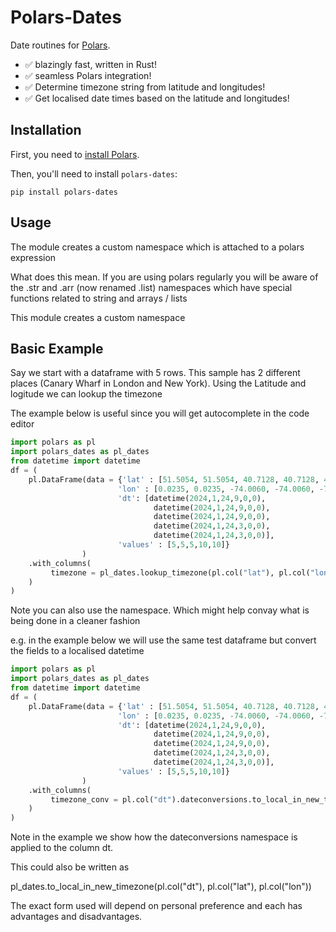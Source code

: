 # Polars-Dates

Date routines for [Polars](https://www.pola.rs/).

- ✅ blazingly fast, written in Rust!
- ✅ seamless Polars integration!
- ✅ Determine timezone string from latitude and longitudes!
- ✅ Get localised date times based on the latitude and longitudes!


Installation
------------

First, you need to [install Polars](https://pola-rs.github.io/polars/user-guide/installation/).

Then, you'll need to install `polars-dates`:
```console
pip install polars-dates
```

Usage
-------------
The module creates a custom namespace which is attached to a polars expression

What does this mean. If you are using polars regularly you will be aware of the .str and .arr 
(now renamed .list) namespaces which have special functions related to string and arrays / lists

This module creates a custom namespace 


Basic Example
-------------
Say we start with a dataframe with 5 rows.
This sample has 2 different places (Canary Wharf in London and New York).
Using the Latitude and logitude we can lookup the timezone 

The example below is useful since you will get autocomplete in the code editor

```python
import polars as pl
import polars_dates as pl_dates
from datetime import datetime
df = (
    pl.DataFrame(data = {'lat' : [51.5054, 51.5054, 40.7128, 40.7128, 40.7128], 
                        'lon' : [0.0235, 0.0235, -74.0060, -74.0060, -74.0060],
                        'dt': [datetime(2024,1,24,9,0,0),
                                datetime(2024,1,24,9,0,0),
                                datetime(2024,1,24,9,0,0),
                                datetime(2024,1,24,3,0,0),
                                datetime(2024,1,24,3,0,0)],
                        'values' : [5,5,5,10,10]}
                )
    .with_columns(
         timezone = pl_dates.lookup_timezone(pl.col("lat"), pl.col("lon"))
    )
) 
```

Note you can also use the namespace. Which might help convay what is being done in a cleaner fashion

e.g. in the example below we will use the same test dataframe but convert the fields to a localised datetime

```python
import polars as pl
import polars_dates as pl_dates
from datetime import datetime
df = (
    pl.DataFrame(data = {'lat' : [51.5054, 51.5054, 40.7128, 40.7128, 40.7128], 
                        'lon' : [0.0235, 0.0235, -74.0060, -74.0060, -74.0060],
                        'dt': [datetime(2024,1,24,9,0,0),
                                datetime(2024,1,24,9,0,0),
                                datetime(2024,1,24,9,0,0),
                                datetime(2024,1,24,3,0,0),
                                datetime(2024,1,24,3,0,0)],
                        'values' : [5,5,5,10,10]}
                )
    .with_columns(
         timezone_conv = pl.col("dt").dateconversions.to_local_in_new_timezone(pl.col("lat"), pl.col("lon"))
    )
)  
```

Note in the example we show how the dateconversions namespace is applied to the column dt.

This could also be written as

pl_dates.to_local_in_new_timezone(pl.col("dt"), pl.col("lat"), pl.col("lon"))

The exact form used will depend on personal preference and each has advantages and disadvantages.

